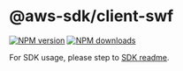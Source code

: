 # @aws-sdk/client-swf

[![NPM version](https://img.shields.io/npm/v/@aws-sdk/client-swf/beta.svg)](https://www.npmjs.com/package/@aws-sdk/client-swf)
[![NPM downloads](https://img.shields.io/npm/dm/@aws-sdk/client-swf.svg)](https://www.npmjs.com/package/@aws-sdk/client-swf)

For SDK usage, please step to [SDK readme](https://github.com/aws/aws-sdk-js-v3).
